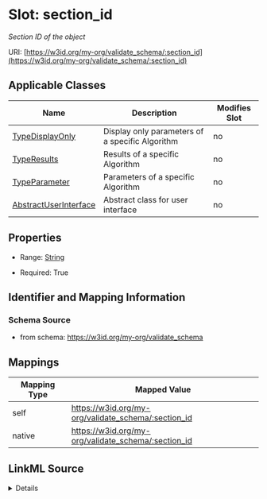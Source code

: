 

# Slot: section_id


_Section ID of the object_





URI: [https://w3id.org/my-org/validate_schema/:section_id](https://w3id.org/my-org/validate_schema/:section_id)



<!-- no inheritance hierarchy -->





## Applicable Classes

| Name | Description | Modifies Slot |
| --- | --- | --- |
| [TypeDisplayOnly](TypeDisplayOnly.md) | Display only parameters of a specific Algorithm |  no  |
| [TypeResults](TypeResults.md) | Results of a specific Algorithm |  no  |
| [TypeParameter](TypeParameter.md) | Parameters of a specific Algorithm |  no  |
| [AbstractUserInterface](AbstractUserInterface.md) | Abstract class for user interface |  no  |







## Properties

* Range: [String](String.md)

* Required: True





## Identifier and Mapping Information







### Schema Source


* from schema: https://w3id.org/my-org/validate_schema




## Mappings

| Mapping Type | Mapped Value |
| ---  | ---  |
| self | https://w3id.org/my-org/validate_schema/:section_id |
| native | https://w3id.org/my-org/validate_schema/:section_id |




## LinkML Source

<details>
```yaml
name: section_id
description: Section ID of the object
from_schema: https://w3id.org/my-org/validate_schema
rank: 1000
alias: section_id
domain_of:
- AbstractUserInterface
range: string
required: true

```
</details>